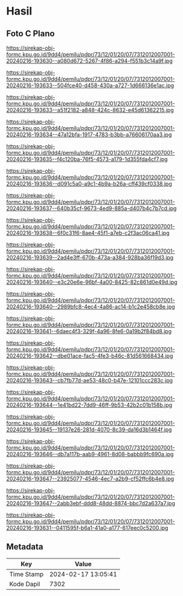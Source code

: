 # Hasil

## Foto C Plano

https://sirekap-obj-formc.kpu.go.id/9dd4/pemilu/pdpr/73/12/01/20/07/7312012007001-20240216-193630--a080d672-5267-4f86-a294-f551b3c14a9f.jpg

https://sirekap-obj-formc.kpu.go.id/9dd4/pemilu/pdpr/73/12/01/20/07/7312012007001-20240216-193633--504fce40-d458-430a-a727-1d666136e1ac.jpg

https://sirekap-obj-formc.kpu.go.id/9dd4/pemilu/pdpr/73/12/01/20/07/7312012007001-20240216-193633--a51f2182-a848-424c-8632-e45d61362215.jpg

https://sirekap-obj-formc.kpu.go.id/9dd4/pemilu/pdpr/73/12/01/20/07/7312012007001-20240216-193634--47a12bfa-1917-4783-b3bb-a76606170aa3.jpg

https://sirekap-obj-formc.kpu.go.id/9dd4/pemilu/pdpr/73/12/01/20/07/7312012007001-20240216-193635--f4c120ba-76f5-4573-a179-1d355fda4cf7.jpg

https://sirekap-obj-formc.kpu.go.id/9dd4/pemilu/pdpr/73/12/01/20/07/7312012007001-20240216-193636--d091c5a0-a9c1-4b9a-b26a-cff439cf0338.jpg

https://sirekap-obj-formc.kpu.go.id/9dd4/pemilu/pdpr/73/12/01/20/07/7312012007001-20240216-193637--640b35cf-9673-4ed9-885a-d407b4c7b7cd.jpg

https://sirekap-obj-formc.kpu.go.id/9dd4/pemilu/pdpr/73/12/01/20/07/7312012007001-20240216-193638--6f0c31f6-8ae4-45f1-a7eb-c2f3ac06ca41.jpg

https://sirekap-obj-formc.kpu.go.id/9dd4/pemilu/pdpr/73/12/01/20/07/7312012007001-20240216-193639--2ad4e3ff-670b-473a-a384-928ba36f19d3.jpg

https://sirekap-obj-formc.kpu.go.id/9dd4/pemilu/pdpr/73/12/01/20/07/7312012007001-20240216-193640--e3c20e6e-96bf-4a00-8425-82c861d0e49d.jpg

https://sirekap-obj-formc.kpu.go.id/9dd4/pemilu/pdpr/73/12/01/20/07/7312012007001-20240216-193640--2989bfc8-4ec4-4a86-ac14-b1c2e458cb8e.jpg

https://sirekap-obj-formc.kpu.go.id/9dd4/pemilu/pdpr/73/12/01/20/07/7312012007001-20240216-193641--6daec4f3-329f-4a96-8fe6-0a19b2f84bd8.jpg

https://sirekap-obj-formc.kpu.go.id/9dd4/pemilu/pdpr/73/12/01/20/07/7312012007001-20240216-193642--dbe01ace-fac5-4fe3-b46c-81d561668434.jpg

https://sirekap-obj-formc.kpu.go.id/9dd4/pemilu/pdpr/73/12/01/20/07/7312012007001-20240216-193643--cb7fb77d-ae53-48c0-b47e-12101ccc283c.jpg

https://sirekap-obj-formc.kpu.go.id/9dd4/pemilu/pdpr/73/12/01/20/07/7312012007001-20240216-193644--1e41bd22-7dd9-46ff-9b53-42b2c01b158b.jpg

https://sirekap-obj-formc.kpu.go.id/9dd4/pemilu/pdpr/73/12/01/20/07/7312012007001-20240216-193645--19137e26-281d-4070-8c39-da16d3b1464f.jpg

https://sirekap-obj-formc.kpu.go.id/9dd4/pemilu/pdpr/73/12/01/20/07/7312012007001-20240216-193646--db7a117b-aab9-4961-8d08-babbb9fc690a.jpg

https://sirekap-obj-formc.kpu.go.id/9dd4/pemilu/pdpr/73/12/01/20/07/7312012007001-20240216-193647--23925077-4546-4ec7-a2b9-cf52ffc6b4e8.jpg

https://sirekap-obj-formc.kpu.go.id/9dd4/pemilu/pdpr/73/12/01/20/07/7312012007001-20240216-193647--2abb3ebf-ddd8-48dd-8874-bbc7d2a637a7.jpg

https://sirekap-obj-formc.kpu.go.id/9dd4/pemilu/pdpr/73/12/01/20/07/7312012007001-20240216-193631--0411595f-b6a1-41a0-a177-617eec0c5200.jpg


## Metadata

| Key        | Value               |
| ---------- | ------------------- |
| Time Stamp | 2024-02-17 13:05:41 |
| Kode Dapil | 7302                |



